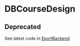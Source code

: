 # DBCourseDesign
## Deprecated
See latest code in [EportBackend](https://github.com/Abingcbc/EportBackend)
